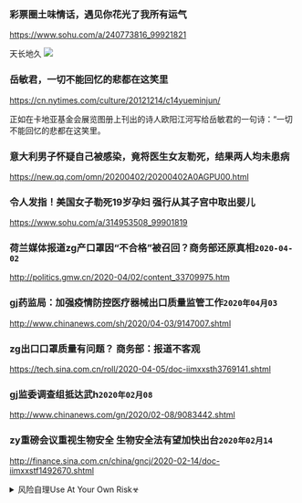 ### 彩票圈土味情话，遇见你花光了我所有运气
https://www.sohu.com/a/240773816_99921821

天长地久
![](http://5b0988e595225.cdn.sohucs.com/images/20180712/68124578016c4fbfb47af181f5a2e18e.gif)

### 岳敏君，一切不能回忆的悲都在这笑里
https://cn.nytimes.com/culture/20121214/c14yueminjun/

正如在卡地亚基金会展览图册上刊出的诗人欧阳江河写给岳敏君的一句诗：“一切不能回忆的悲都在这笑里。

### 意大利男子怀疑自己被感染，竟将医生女友勒死，结果两人均未患病
https://new.qq.com/omn/20200402/20200402A0AGPU00.html

### 令人发指！美国女子勒死19岁孕妇 强行从其子宫中取出婴儿
https://www.sohu.com/a/314953508_99901819

### 荷兰媒体报道zg产口罩因“不合格”被召回？商务部还原真相`2020-04-02`
http://politics.gmw.cn/2020-04/02/content_33709975.htm

### gj药监局：加强疫情防控医疗器械出口质量监管工作`2020年04月03`
http://www.chinanews.com/sh/2020/04-03/9147007.shtml

### zg出口口罩质量有问题？ 商务部：报道不客观
https://tech.sina.com.cn/roll/2020-04-05/doc-iimxxsth3769141.shtml

### gj监委调查组抵达武h`2020年02月08`
http://www.chinanews.com/gn/2020/02-08/9083442.shtml

### zy重磅会议重视生物安全 生物安全法有望加快出台`2020年02月14`
http://finance.sina.com.cn/china/gncj/2020-02-14/doc-iimxxstf1492670.shtml

<details><summary>风险自理Use At Your Own Risk☣</summary>

### CIA称zgg方疫情数据严重失实
https://cn.nytimes.com/usa/20200403/cia-coronavirus-china/

华盛顿——根据现任和前情报g员的说法，z情局(CIA)至少从2月初开始就一直警告白宫，zg严重少报了新冠病毒的感染数，并且根据美g的抗击病毒预测模型计算，zg的数字不可靠。

在病毒、传播速度和其他一些基本问题很不明确的情况下，获取该病毒在zg更准确的感染率和死亡率数字，对于全世界的公共卫生都具有重要意义。

但是美g情报机构已经得出的结论是，zgzf自己也不知道该病毒的规模，和世界其他gj一样盲目。据现任和前情报g员称，最早出现病毒的武f和zg其他地方的中层g僚一直在感染率、检测和死亡计数方面隐瞒实情，担心如果报告的数字太高，会受到惩罚、丢乌纱帽，或者更糟。
</details>
